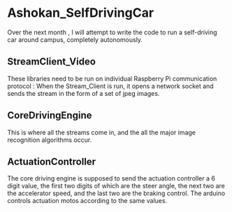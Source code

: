 # Ashokan_SelfDrivingCar

Over the next month , I will attempt to write the code to run a self-driving car around campus, completely autonomously.

## StreamClient_Video
These libraries need to be run on individual Raspberry Pi communication protocol :
When the Stream_Client is run, it opens a network socket and sends the stream in the form of a set of jpeg images.

## CoreDrivingEngine
This is where all the streams come in, and the all the major image recognition algorithms occur.

## ActuationController
The core driving engine is supposed to send the actuation controller a 6 digit value, the first two digits of which are the steer angle, the next two are the accelerator speed, and the last two are the braking control. The arduino controls actuation motos according to the same values. 

